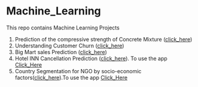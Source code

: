 # Machine_Learning
This repo contains Machine Learning Projects
1. Prediction of the compressive strength of Concrete Mixture ([click_here](https://github.com/Shubham-S151/Machine_Learning/blob/main/Concrete%20Compressive%20Strength.ipynb))
2. Understanding Customer Churn ([click_here](https://github.com/Shubham-S151/Machine_Learning/blob/main/Customer%20Churn%20Case%20Study-ML.ipynb))
3. Big Mart sales Prediction ([click_here](https://github.com/Shubham-S151/Machine_Learning/blob/main/Big_mart%20sales%20case%20study.ipynb))
4. Hotel INN Cancellation Prediction ([click_here](https://github.com/Shubham-S151/Machine_Learning/blob/main/Hotel%20cancellation%20case%20study.ipynb)).
To use the app [Click_Here](https://hotel-inn-cancellation-prediction.streamlit.app/)
5. Country Segmentation for NGO by socio-economic factors([click_here](https://github.com/Shubham-S151/Machine_Learning/blob/main/country%20data%20segmentation%20using%20socio%20economic%20factors.ipynb)).To use the app [Click_Here](https://ngo-customer-segmentation-by-socioeconomic-status.streamlit.app/)
